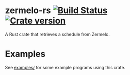 # zermelo-rs [![Build Status](https://travis-ci.org/splintah/zermelo-rs.svg?branch=master)](https://travis-ci.org/splintah/zermelo-rs) [![Crate version](https://img.shields.io/crates/v/zermelo.svg)](https://crates.io/crates/zermelo)

A Rust crate that retrieves a schedule from Zermelo.

# Examples
See [examples/](https://github.com/splintah/zermelo-rs/tree/master/examples) for some example programs using this crate.
